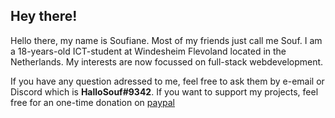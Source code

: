 ## Hey there!



Hello there, my name is Soufiane. Most of my friends just call me Souf. I am a 18-years-old ICT-student at Windesheim Flevoland located in the Netherlands. My interests are now focussed on full-stack webdevelopment. 

If you have any question adressed to me, feel free to ask them by e-email or Discord which is **HalloSouf#9342**. If you want to support my projects, feel free for an one-time donation on [paypal](https://www.paypal.com/paypalme/hallosouf)
